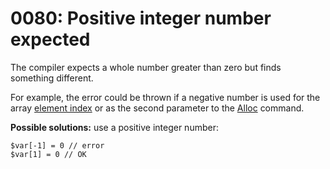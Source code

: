 # 0080: Positive integer number expected

The compiler expects a whole number greater than zero but finds something different. 

For example, the error could be thrown if a negative number is used for the array [element index](../../coding/arrays.md#accessing-array-elements-after-declaration) or as the second parameter to the [Alloc](../../coding/built-in-commands.md#alloc) command.

**Possible solutions:** use a positive integer number:

```text
$var[-1] = 0 // error
$var[1] = 0 // OK
```

